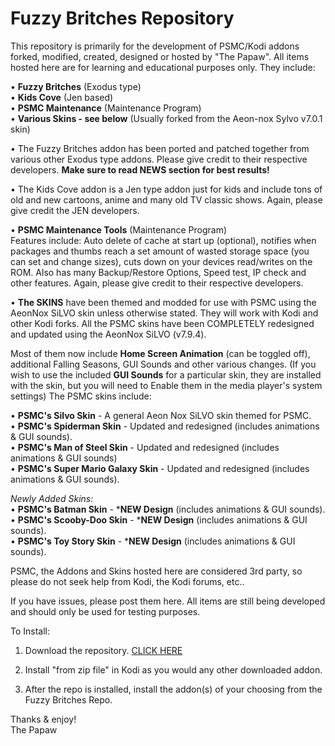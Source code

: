 # Fuzzy Britches Repository
This repository is primarily for the development of PSMC/Kodi addons forked, modified, created, designed or hosted by "The Papaw".
All items hosted here are for learning and educational purposes only. They include:

• <B>Fuzzy Britches</B> (Exodus type)<BR>
• <B>Kids Cove</B> (Jen based)<BR>
• <B>PSMC Maintenance</B> (Maintenance Program)<BR>
• <B>Various Skins - see below</B> (Usually forked from the Aeon-nox Sylvo v7.0.1 skin)<BR>

• The Fuzzy Britches addon has been ported and patched together from various other Exodus type addons. Please give credit to their respective developers. <B>Make sure to read NEWS section for best results!</B>

• The Kids Cove addon is a Jen type addon just for kids and include tons of old and new cartoons, anime and many old TV classic shows. Again, please give credit the JEN developers.

• <B>PSMC Maintenance Tools</B> (Maintenance Program)<BR>
Features include: Auto delete of cache at start up (optional), notifies when packages and thumbs reach a set amount of wasted storage space (you can set and change sizes), cuts down on your devices read/writes on the ROM. Also has many Backup/Restore Options, Speed test, IP check and other features. Again, please give credit to their respective developers.

• <B>The SKINS</B> have been themed and modded for use with PSMC using the AeonNox SiLVO skin unless otherwise stated. They will work with Kodi and other Kodi forks. All the PSMC skins have been COMPLETELY redesigned and updated using the AeonNox SiLVO (v7.9.4).

Most of them now include <B>Home Screen Animation</B> (can be toggled off), additional Falling Seasons, GUI Sounds and other various changes.  (If you wish to use the included <B>GUI Sounds</B> for a particular skin, they are installed with the skin, but you will need to Enable them in the media player's system settings) The PSMC skins include:

• <B>PSMC's Silvo Skin</B> - A general Aeon Nox SiLVO skin themed for PSMC. <BR>
• <B>PSMC's Spiderman Skin</B> - Updated and redesigned (includes animations & GUI sounds). <BR>
• <B>PSMC's Man of Steel Skin</B> - Updated and redesigned (includes animations & GUI sounds)<BR>
• <B>PSMC's Super Mario Galaxy Skin</B> - Updated and redesigned (includes animations & GUI sounds). <BR>

*Newly Added Skins:* <BR>
• <B>PSMC's Batman Skin</B> - ***NEW Design** (includes animations & GUI sounds). <BR>
• <B>PSMC's Scooby-Doo Skin</B> - ***NEW Design** (includes animations & GUI sounds). <BR>
• <B>PSMC's Toy Story Skin</B> - ***NEW Design** (includes animations & GUI sounds). <BR>

PSMC, the Addons and Skins hosted here are considered 3rd party, so please do not seek help from Kodi, the Kodi forums, etc..

If you have issues, please post them here. All items are still being developed and should only be used for testing purposes.

  
To Install:
1. Download the repository. <a href="https://github.com/ThePapaw/fuzzybritches/blob/master/_zips/repository.fuzzybritches/repository.fuzzybritches-1.0.13.zip?raw=true">CLICK HERE</a>

2. Install "from zip file" in Kodi as you would any other downloaded addon.

3. After the repo is installed, install the addon(s) of your choosing from the Fuzzy Britches Repo.


Thanks & enjoy!<BR>
	The Papaw
